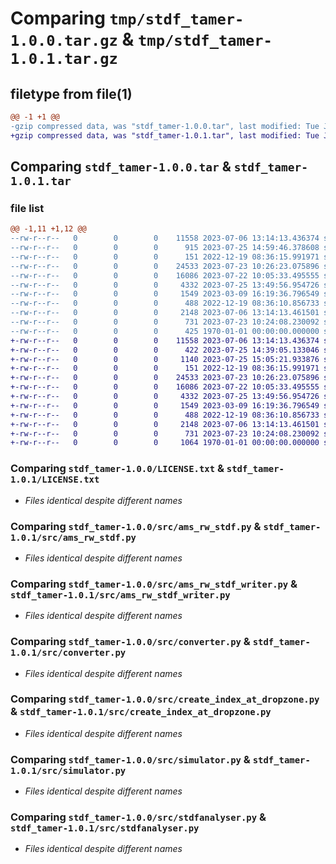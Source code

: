 # Comparing `tmp/stdf_tamer-1.0.0.tar.gz` & `tmp/stdf_tamer-1.0.1.tar.gz`

## filetype from file(1)

```diff
@@ -1 +1 @@
-gzip compressed data, was "stdf_tamer-1.0.0.tar", last modified: Tue Jul 25 14:59:46 2023, max compression
+gzip compressed data, was "stdf_tamer-1.0.1.tar", last modified: Tue Jul 25 15:05:21 2023, max compression
```

## Comparing `stdf_tamer-1.0.0.tar` & `stdf_tamer-1.0.1.tar`

### file list

```diff
@@ -1,11 +1,12 @@
--rw-r--r--   0        0        0    11558 2023-07-06 13:14:13.436374 stdf_tamer-1.0.0/LICENSE.txt
--rw-r--r--   0        0        0      915 2023-07-25 14:59:46.378608 stdf_tamer-1.0.0/pyproject.toml
--rw-r--r--   0        0        0      151 2022-12-19 08:36:15.991971 stdf_tamer-1.0.0/src/_ams_rw_stdf_writer_state.py
--rw-r--r--   0        0        0    24533 2023-07-23 10:26:23.075896 stdf_tamer-1.0.0/src/ams_rw_stdf.py
--rw-r--r--   0        0        0    16086 2023-07-22 10:05:33.495555 stdf_tamer-1.0.0/src/ams_rw_stdf_writer.py
--rw-r--r--   0        0        0     4332 2023-07-25 13:49:56.954726 stdf_tamer-1.0.0/src/converter.py
--rw-r--r--   0        0        0     1549 2023-03-09 16:19:36.796549 stdf_tamer-1.0.0/src/create_index_at_dropzone.py
--rw-r--r--   0        0        0      488 2022-12-19 08:36:10.856733 stdf_tamer-1.0.0/src/example.py
--rw-r--r--   0        0        0     2148 2023-07-06 13:14:13.461501 stdf_tamer-1.0.0/src/simulator.py
--rw-r--r--   0        0        0      731 2023-07-23 10:24:08.230092 stdf_tamer-1.0.0/src/stdfanalyser.py
--rw-r--r--   0        0        0      425 1970-01-01 00:00:00.000000 stdf_tamer-1.0.0/PKG-INFO
+-rw-r--r--   0        0        0    11558 2023-07-06 13:14:13.436374 stdf_tamer-1.0.1/LICENSE.txt
+-rw-r--r--   0        0        0      422 2023-07-25 14:39:05.133046 stdf_tamer-1.0.1/README.md
+-rw-r--r--   0        0        0     1140 2023-07-25 15:05:21.933876 stdf_tamer-1.0.1/pyproject.toml
+-rw-r--r--   0        0        0      151 2022-12-19 08:36:15.991971 stdf_tamer-1.0.1/src/_ams_rw_stdf_writer_state.py
+-rw-r--r--   0        0        0    24533 2023-07-23 10:26:23.075896 stdf_tamer-1.0.1/src/ams_rw_stdf.py
+-rw-r--r--   0        0        0    16086 2023-07-22 10:05:33.495555 stdf_tamer-1.0.1/src/ams_rw_stdf_writer.py
+-rw-r--r--   0        0        0     4332 2023-07-25 13:49:56.954726 stdf_tamer-1.0.1/src/converter.py
+-rw-r--r--   0        0        0     1549 2023-03-09 16:19:36.796549 stdf_tamer-1.0.1/src/create_index_at_dropzone.py
+-rw-r--r--   0        0        0      488 2022-12-19 08:36:10.856733 stdf_tamer-1.0.1/src/example.py
+-rw-r--r--   0        0        0     2148 2023-07-06 13:14:13.461501 stdf_tamer-1.0.1/src/simulator.py
+-rw-r--r--   0        0        0      731 2023-07-23 10:24:08.230092 stdf_tamer-1.0.1/src/stdfanalyser.py
+-rw-r--r--   0        0        0     1064 1970-01-01 00:00:00.000000 stdf_tamer-1.0.1/PKG-INFO
```

### Comparing `stdf_tamer-1.0.0/LICENSE.txt` & `stdf_tamer-1.0.1/LICENSE.txt`

 * *Files identical despite different names*

### Comparing `stdf_tamer-1.0.0/src/ams_rw_stdf.py` & `stdf_tamer-1.0.1/src/ams_rw_stdf.py`

 * *Files identical despite different names*

### Comparing `stdf_tamer-1.0.0/src/ams_rw_stdf_writer.py` & `stdf_tamer-1.0.1/src/ams_rw_stdf_writer.py`

 * *Files identical despite different names*

### Comparing `stdf_tamer-1.0.0/src/converter.py` & `stdf_tamer-1.0.1/src/converter.py`

 * *Files identical despite different names*

### Comparing `stdf_tamer-1.0.0/src/create_index_at_dropzone.py` & `stdf_tamer-1.0.1/src/create_index_at_dropzone.py`

 * *Files identical despite different names*

### Comparing `stdf_tamer-1.0.0/src/simulator.py` & `stdf_tamer-1.0.1/src/simulator.py`

 * *Files identical despite different names*

### Comparing `stdf_tamer-1.0.0/src/stdfanalyser.py` & `stdf_tamer-1.0.1/src/stdfanalyser.py`

 * *Files identical despite different names*

